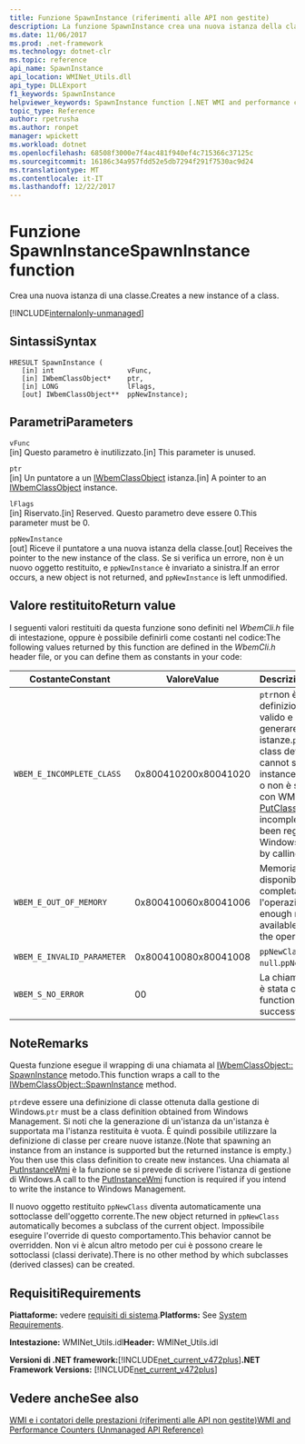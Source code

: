 ```yaml
---
title: Funzione SpawnInstance (riferimenti alle API non gestite)
description: La funzione SpawnInstance crea una nuova istanza della classe.
ms.date: 11/06/2017
ms.prod: .net-framework
ms.technology: dotnet-clr
ms.topic: reference
api_name: SpawnInstance
api_location: WMINet_Utils.dll
api_type: DLLExport
f1_keywords: SpawnInstance
helpviewer_keywords: SpawnInstance function [.NET WMI and performance counters]
topic_type: Reference
author: rpetrusha
ms.author: ronpet
manager: wpickett
ms.workload: dotnet
ms.openlocfilehash: 68508f3000e7f4ac481f940ef4c715366c37125c
ms.sourcegitcommit: 16186c34a957fdd52e5db7294f291f7530ac9d24
ms.translationtype: MT
ms.contentlocale: it-IT
ms.lasthandoff: 12/22/2017
---
```

# <a name="spawninstance-function"></a><span data-ttu-id="d4489-103">Funzione SpawnInstance</span><span class="sxs-lookup"><span data-stu-id="d4489-103">SpawnInstance function</span></span>
<span data-ttu-id="d4489-104">Crea una nuova istanza di una classe.</span><span class="sxs-lookup"><span data-stu-id="d4489-104">Creates a new instance of a class.</span></span>    
  
[!INCLUDE[internalonly-unmanaged](../../../../includes/internalonly-unmanaged.md)]
  
## <a name="syntax"></a><span data-ttu-id="d4489-105">Sintassi</span><span class="sxs-lookup"><span data-stu-id="d4489-105">Syntax</span></span>  
  
```  
HRESULT SpawnInstance (
   [in] int                  vFunc, 
   [in] IWbemClassObject*    ptr, 
   [in] LONG                 lFlags,
   [out] IWbemClassObject**  ppNewInstance); 
```  

## <a name="parameters"></a><span data-ttu-id="d4489-106">Parametri</span><span class="sxs-lookup"><span data-stu-id="d4489-106">Parameters</span></span>

`vFunc`  
<span data-ttu-id="d4489-107">[in] Questo parametro è inutilizzato.</span><span class="sxs-lookup"><span data-stu-id="d4489-107">[in] This parameter is unused.</span></span>

`ptr`  
<span data-ttu-id="d4489-108">[in] Un puntatore a un [IWbemClassObject](https://msdn.microsoft.com/library/aa391433%28v=vs.85%29.aspx) istanza.</span><span class="sxs-lookup"><span data-stu-id="d4489-108">[in] A pointer to an [IWbemClassObject](https://msdn.microsoft.com/library/aa391433%28v=vs.85%29.aspx) instance.</span></span>

`lFlags`  
<span data-ttu-id="d4489-109">[in] Riservato.</span><span class="sxs-lookup"><span data-stu-id="d4489-109">[in] Reserved.</span></span> <span data-ttu-id="d4489-110">Questo parametro deve essere 0.</span><span class="sxs-lookup"><span data-stu-id="d4489-110">This parameter must be 0.</span></span>

`ppNewInstance`  
<span data-ttu-id="d4489-111">[out] Riceve il puntatore a una nuova istanza della classe.</span><span class="sxs-lookup"><span data-stu-id="d4489-111">[out] Receives the pointer to the new instance of the class.</span></span> <span data-ttu-id="d4489-112">Se si verifica un errore, non è un nuovo oggetto restituito, e `ppNewInstance` è invariato a sinistra.</span><span class="sxs-lookup"><span data-stu-id="d4489-112">If an error occurs, a new object is not returned, and `ppNewInstance` is left unmodified.</span></span>

## <a name="return-value"></a><span data-ttu-id="d4489-113">Valore restituito</span><span class="sxs-lookup"><span data-stu-id="d4489-113">Return value</span></span>

<span data-ttu-id="d4489-114">I seguenti valori restituiti da questa funzione sono definiti nel *WbemCli.h* file di intestazione, oppure è possibile definirli come costanti nel codice:</span><span class="sxs-lookup"><span data-stu-id="d4489-114">The following values returned by this function are defined in the *WbemCli.h* header file, or you can define them as constants in your code:</span></span>

|<span data-ttu-id="d4489-115">Costante</span><span class="sxs-lookup"><span data-stu-id="d4489-115">Constant</span></span>  |<span data-ttu-id="d4489-116">Valore</span><span class="sxs-lookup"><span data-stu-id="d4489-116">Value</span></span>  |<span data-ttu-id="d4489-117">Descrizione</span><span class="sxs-lookup"><span data-stu-id="d4489-117">Description</span></span>  |
|---------|---------|---------|
| `WBEM_E_INCOMPLETE_CLASS` | <span data-ttu-id="d4489-118">0x80041020</span><span class="sxs-lookup"><span data-stu-id="d4489-118">0x80041020</span></span> | <span data-ttu-id="d4489-119">`ptr`non è una definizione di classe valido e non può generare nuove istanze.</span><span class="sxs-lookup"><span data-stu-id="d4489-119">`ptr` is not a valid class definition and cannot spawn new instances.</span></span> <span data-ttu-id="d4489-120">È incompleto o non è stato registrato con WMI chiamando [PutClassWmi](putclasswmi.md).</span><span class="sxs-lookup"><span data-stu-id="d4489-120">Either it is incomplete or it has not been registered with Windows Management by calling [PutClassWmi](putclasswmi.md).</span></span> |
| `WBEM_E_OUT_OF_MEMORY` | <span data-ttu-id="d4489-121">0x80041006</span><span class="sxs-lookup"><span data-stu-id="d4489-121">0x80041006</span></span> | <span data-ttu-id="d4489-122">Memoria insufficiente è disponibile per completare l'operazione.</span><span class="sxs-lookup"><span data-stu-id="d4489-122">Not enough memory is available to complete the operation.</span></span> |
| `WBEM_E_INVALID_PARAMETER` | <span data-ttu-id="d4489-123">0x80041008</span><span class="sxs-lookup"><span data-stu-id="d4489-123">0x80041008</span></span> | <span data-ttu-id="d4489-124">`ppNewClass` è `null`.</span><span class="sxs-lookup"><span data-stu-id="d4489-124">`ppNewClass` is `null`.</span></span> |
| `WBEM_S_NO_ERROR` | <span data-ttu-id="d4489-125">0</span><span class="sxs-lookup"><span data-stu-id="d4489-125">0</span></span> | <span data-ttu-id="d4489-126">La chiamata di funzione è stata completata.</span><span class="sxs-lookup"><span data-stu-id="d4489-126">The function call was successful.</span></span>  |
  
## <a name="remarks"></a><span data-ttu-id="d4489-127">Note</span><span class="sxs-lookup"><span data-stu-id="d4489-127">Remarks</span></span>

<span data-ttu-id="d4489-128">Questa funzione esegue il wrapping di una chiamata al [IWbemClassObject:: SpawnInstance](https://msdn.microsoft.com/library/aa391458(v=vs.85).aspx) metodo.</span><span class="sxs-lookup"><span data-stu-id="d4489-128">This function wraps a call to the [IWbemClassObject::SpawnInstance](https://msdn.microsoft.com/library/aa391458(v=vs.85).aspx) method.</span></span>

<span data-ttu-id="d4489-129">`ptr`deve essere una definizione di classe ottenuta dalla gestione di Windows.</span><span class="sxs-lookup"><span data-stu-id="d4489-129">`ptr` must be a class definition obtained from Windows Management.</span></span> <span data-ttu-id="d4489-130">Si noti che la generazione di un'istanza da un'istanza è supportata ma l'istanza restituita è vuota. È quindi possibile utilizzare la definizione di classe per creare nuove istanze.</span><span class="sxs-lookup"><span data-stu-id="d4489-130">(Note that spawning an instance from an instance is supported but the returned instance is empty.) You then use this class definition to create new instances.</span></span> <span data-ttu-id="d4489-131">Una chiamata al [PutInstanceWmi](putinstancewmi.md) è la funzione se si prevede di scrivere l'istanza di gestione di Windows.</span><span class="sxs-lookup"><span data-stu-id="d4489-131">A call to the [PutInstanceWmi](putinstancewmi.md) function is required if you intend to write the instance to Windows Management.</span></span>




<span data-ttu-id="d4489-132">Il nuovo oggetto restituito `ppNewClass` diventa automaticamente una sottoclasse dell'oggetto corrente.</span><span class="sxs-lookup"><span data-stu-id="d4489-132">The new object returned in `ppNewClass` automatically becomes a subclass of the current object.</span></span> <span data-ttu-id="d4489-133">Impossibile eseguire l'override di questo comportamento.</span><span class="sxs-lookup"><span data-stu-id="d4489-133">This behavior cannot be overridden.</span></span> <span data-ttu-id="d4489-134">Non vi è alcun altro metodo per cui è possono creare le sottoclassi (classi derivate).</span><span class="sxs-lookup"><span data-stu-id="d4489-134">There is no other method by which subclasses (derived classes) can be created.</span></span>

## <a name="requirements"></a><span data-ttu-id="d4489-135">Requisiti</span><span class="sxs-lookup"><span data-stu-id="d4489-135">Requirements</span></span>  
 <span data-ttu-id="d4489-136">**Piattaforme:** vedere [requisiti di sistema](../../../../docs/framework/get-started/system-requirements.md).</span><span class="sxs-lookup"><span data-stu-id="d4489-136">**Platforms:** See [System Requirements](../../../../docs/framework/get-started/system-requirements.md).</span></span>  
  
 <span data-ttu-id="d4489-137">**Intestazione:** WMINet_Utils.idl</span><span class="sxs-lookup"><span data-stu-id="d4489-137">**Header:** WMINet_Utils.idl</span></span>  
  
 <span data-ttu-id="d4489-138">**Versioni di .NET framework:**[!INCLUDE[net_current_v472plus](../../../../includes/net-current-v472plus.md)]</span><span class="sxs-lookup"><span data-stu-id="d4489-138">**.NET Framework Versions:** [!INCLUDE[net_current_v472plus](../../../../includes/net-current-v472plus.md)]</span></span>  
  
## <a name="see-also"></a><span data-ttu-id="d4489-139">Vedere anche</span><span class="sxs-lookup"><span data-stu-id="d4489-139">See also</span></span>  
[<span data-ttu-id="d4489-140">WMI e i contatori delle prestazioni (riferimenti alle API non gestite)</span><span class="sxs-lookup"><span data-stu-id="d4489-140">WMI and Performance Counters (Unmanaged API Reference)</span></span>](index.md)
